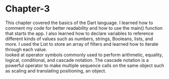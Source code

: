 # Chapter-3
This chapter covered the basics of the Dart language. I learned how to comment my code for 
better readability and how to use the main() function that starts the app. I also learned how to declare 
variables to reference different kinds of values such as numbers, strings, Booleans, lists, and more. 
I used the List to store an array of filters and learned how to iterate through each value.  
looked at operator symbols commonly used to perform arithmetic, equality, logical, conditional, and 
cascade notation. The cascade notation is a powerful operator to make multiple sequence calls on the 
same object such as scaling and translating positioning, an object.
